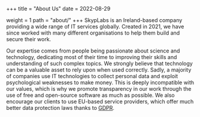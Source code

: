 +++
title = "About Us"
date = 2022-08-29

weight = 1
path = "about/"
+++
SkypLabs is an Ireland-based company providing a wide range of IT services
globally. Created in 2021, we have since worked with many different
organisations to help them build and secure their work.

Our expertise comes from people being passionate about science and technology,
dedicating most of their time to improving their skills and understanding of
such complex topics. We strongly believe that technology can be a valuable asset
to rely upon when used correctly. Sadly, a majority of companies use IT
technologies to collect personal data and exploit psychological weaknesses to
make money. This is deeply incompatible with our values, which is why we promote
transparency in our work through the use of free and open-source software as
much as possible. We also encourage our clients to use EU-based service
providers, which offer much better data protection laws thanks to [GDPR][gdpr].

 [gdpr]: https://en.wikipedia.org/wiki/General_Data_Protection_Regulation
